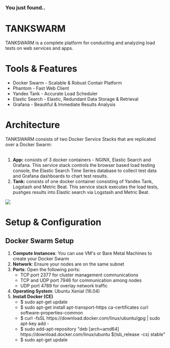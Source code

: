 <h3>You just found..</h3>
<h1>TANKSWARM</h1>
TANKSWARM is a complete platform for conducting and analyzing load tests on web services and apps.

<h1>Tools & Features</h1>
<ul>
  <li>Docker Swarm - Scalable & Robust Contair Platform</li>
  <li>Phantom - Fast Web Client</li>
  <li>Yandex Tank - Accurate Load Scheduler</li>
  <li>Elastic Search - Elastic, Redundant Data Storage & Retrieval</li>
  <li>Grafana - Beautiful & Immediate Results Analysis</li> 
</ul>

<h1>Architecture</h1>
TANKSWARM consists of two Docker Service Stacks that are replicated over a Docker Swarm:
<br/><br/>
<ol>
  <li><b>App:</b> consists of 3 docker containers - NGINX, Elastic Search and Grafana.  This service stack controls the browser based load testing console, the  Elastic Search Time Series database to collect test data and Grafana dashboards to chart test results.</li>
  <li><b>Tank:</b> consists of one docker container consisting of Yandex Tank, Logstash and Metric Beat.  This service stack executes the load tests, pushges results into Elastic search via Logstash and Metric Beat.</li>
</ol>

<img src="https://github.com/masterlau/tankswarm/blob/master/docs/architecture.jpg"/>

<h1>Setup & Configuration</h1>
<h2>Docker Swarm Setup</h2>
<ol>
  <li><b>Compute Instances</b>: You can use VM's or Bare Metal Machines to create your Docker Swarm</li>
  <li><b>Network</b>: Ensure your nodes are on the same subnet</li>
  <li><b>Ports</b>: Open the following ports:
     <ul>
       <li>TCP port 2377 for cluster management communications</li>
       <li>TCP and UDP port 7946 for communication among nodes</li>
       <li>UDP port 4789 for overlay network traffic</li>
    </ul>
  </li>
  <li><b>Operating System</b>: Ubuntu Xenial (16.04)</li>
  <li><b>Install Docker (CE)</b>
      <ul>
        <li>$ sudo apt-get update</li>
        <li>$ sudo apt-get install apt-transport-https ca-certificates curl software-properties-common</li>
        <li>$ curl -fsSL https://download.docker.com/linux/ubuntu/gpg | sudo apt-key add -</li>
        <li>$ sudo add-apt-repository "deb [arch=amd64] https://download.docker.com/linux/ubuntu $(lsb_release -cs) stable"</li>
        <li>$ sudo apt-get update</li>
    </ul>
  </li>
</ol>
